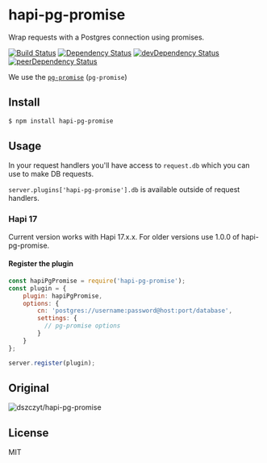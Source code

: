 # hapi-pg-promise

Wrap requests with a Postgres connection using promises.

[![Build Status](https://travis-ci.org/dszczyt/hapi-pg-promise.svg?branch=master)](https://travis-ci.org/dszczyt/hapi-pg-promise)
[![Dependency Status](https://david-dm.org/dszczyt/hapi-pg-promise.svg?style=flat)](https://david-dm.org/dszczyt/hapi-pg-promise)
[![devDependency Status](https://david-dm.org/dszczyt/hapi-pg-promise/dev-status.svg?style=flat)](https://david-dm.org/dszczyt/hapi-pg-promise#info=devDependencies)
[![peerDependency Status](https://david-dm.org/dszczyt/hapi-pg-promise/peer-status.svg?style=flat)](https://david-dm.org/dszczyt/hapi-pg-promise#info=peerDependencies)

We use the [`pg-promise`](https://github.com/vitaly-t/pg-promise) (`pg-promise`)


## Install

```bash
$ npm install hapi-pg-promise
```

## Usage

In your request handlers you'll have access to `request.db` which you
can use to make DB requests.

`server.plugins['hapi-pg-promise'].db` is available outside of request
handlers.

### Hapi 17

Current version works with Hapi 17.x.x. For older versions use 1.0.0 of hapi-pg-promise.

#### Register the plugin

```js
const hapiPgPromise = require('hapi-pg-promise');
const plugin = {
    plugin: hapiPgPromise,
    options: {
        cn: 'postgres://username:password@host:port/database',
        settings: {
          // pg-promise options
        }
    }
};

server.register(plugin);
```
## Original

![dszczyt/hapi-pg-promise](https://github.com/dszczyt/hapi-pg-promise)


## License

MIT
